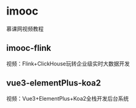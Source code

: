 # imooc

慕课网视频教程

## imooc-flink

视频：Flink+ClickHouse玩转企业级实时大数据开发

## vue3-elementPlus-koa2

视频：Vue3+ElementPlus+Koa2全栈开发后台系统